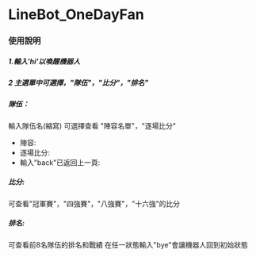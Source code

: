 # LineBot_OneDayFan

### 使用說明
##### 1.輸入'hi'以喚醒機器人
##### 2 主選單中可選擇，"隊伍"，"比分"，"排名"
##### 隊伍：
輸入隊伍名(縮寫)
可選擇查看 "陣容名單"，"逐場比分"
* 陣容:
* 逐場比分:
* 輸入"back"已返回上一頁:
##### 比分:
可查看"冠軍賽"，"四強賽"，"八強賽"，"十六強"的比分
##### 排名:
可查看前8名隊伍的排名和戰績
在任一狀態輸入"bye"會讓機器人回到初始狀態

